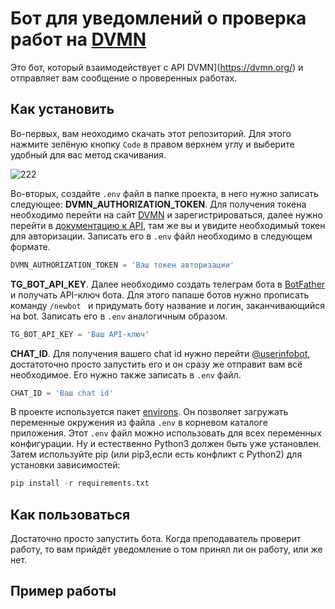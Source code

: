 # Бот для уведомлений о проверка работ на [DVMN](https://dvmn.org/)
 Это бот, который взаимодействует с API DVMN](https://dvmn.org/) и отправляет вам сообщение о проверенных работах.
 
 ## Как установить 
 Во-первых, вам неоходимо скачать этот репозиторий. Для этого нажмите зелёную кнопку ```Code``` в правом верхнем углу и выберите удобный для вас метод скачивания.
 
 
![222](https://user-images.githubusercontent.com/83189636/203256004-5cc0e83e-36e8-4e0d-b6e7-86a8b81aef39.gif)

Во-вторых, создайте ```.env``` файл в папке проекта, в него нужно записать следующее:
**DVMN_AUTHORIZATION_TOKEN**. Для получения токена необходимо перейти на сайт [DVMN](https://dvmn.org/) и зарегистрироваться, далее нужно перейти в [документацию к API](https://dvmn.org/api/docs/), там же вы и увидите необходимый токен для авторизации. Записать его в ```.env``` файл необходимо в следующем формате.
```python
DVMN_AUTHORIZATION_TOKEN = 'Ваш токен авторизации'
```

**TG_BOT_API_KEY**. Далее необходимо создать телеграм бота в [BotFather](https://telegram.me/BotFather) и получать API-ключ бота. Для этого папаше ботов нужно прописать команду ```/newbot ``` и придумать боту название и логин, заканчивающийся на bot. Записать его в ```.env``` аналогичным образом.
```python
TG_BOT_API_KEY = 'Ваш API-ключ'
```

**CHAT_ID**. Для получения вашего chat id нужно перейти [@userinfobot](https://telegram.me/userinfobot), достатоточно просто запустить его и он сразу же отправит вам всё необходимое. Его нужно также записать в ```.env``` файл.
```python
CHAT_ID = 'Ваш chat id'
```
В проекте используется пакет [environs](https://pypi.org/project/environs/). Он позволяет загружать переменные окружения из файла ```.env``` в корневом каталоге приложения.
Этот ```.env``` файл можно использовать для всех переменных конфигурации.
Ну и естественно Python3 должен быть уже установлен. Затем используйте pip (или pip3,если есть конфликт с Python2) для установки зависимостей:
```python
pip install -r requirements.txt
```

## Как пользоваться 
Достаточно просто запустить бота. Когда преподаватель проверит работу, то вам прийдёт уведомление о том принял ли он работу, или же нет.

## Пример работы
                                      
